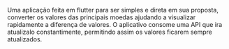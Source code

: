 Uma aplicação feita em flutter para ser simples e direta em sua proposta,
converter os valores das principais moedas ajudando a visualizar rapidamente a diferença de valores.
O aplicativo consome uma API que ira atualizalo constantimente, permitindo assim os valores ficarem sempre atualizados.
